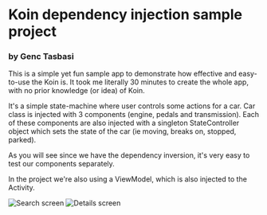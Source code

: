 # Koin dependency injection sample project
### by Genc Tasbasi

This is a simple yet fun sample app to demonstrate how effective and easy-to-use the Koin is. It took me literally 30 minutes to create the whole app, with no prior knowledge (or idea) of Koin.

It's a simple state-machine where user controls some actions for a car. Car class is injected with 3 components (engine, pedals and transmission). Each of these components are also injected with a singleton StateController object which sets the state of the car (ie moving, breaks on, stopped, parked).

As you will see since we have the dependency inversion, it's very easy to test our components separately.

In the project we're also using a ViewModel, which is also injected to the Activity.
 
 ![Search screen](http://escapp.co.uk/projects/shared_resources/koin_dependency_injection_screenshot.png)
 ![Details screen](http://escapp.co.uk/projects/shared_resources/koin_dependency_injection_diagram.png)
